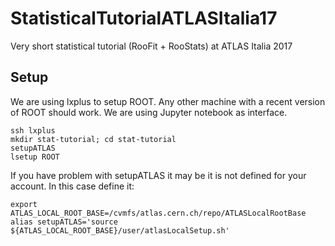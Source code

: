 # StatisticalTutorialATLASItalia17
Very short statistical tutorial (RooFit + RooStats) at ATLAS Italia 2017

## Setup

We are using lxplus to setup ROOT. Any other machine with a recent version of ROOT should work. We are using Jupyter notebook as interface.

    ssh lxplus
    mkdir stat-tutorial; cd stat-tutorial
    setupATLAS
    lsetup ROOT

If you have problem with setupATLAS it may be it is not defined for your account. In this case define it:

    export ATLAS_LOCAL_ROOT_BASE=/cvmfs/atlas.cern.ch/repo/ATLASLocalRootBase
    alias setupATLAS='source ${ATLAS_LOCAL_ROOT_BASE}/user/atlasLocalSetup.sh'
